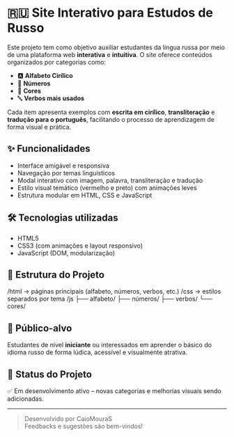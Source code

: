 # 🇷🇺 Site Interativo para Estudos de Russo

Este projeto tem como objetivo auxiliar estudantes da língua russa por meio de uma plataforma web **interativa** e **intuitiva**. O site oferece conteúdos organizados por categorias como:

- 🅰️ **Alfabeto Cirílico**  
- 🔢 **Números**  
- 🎨 **Cores**  
- 🔤 **Verbos mais usados**

Cada item apresenta exemplos com **escrita em cirílico**, **transliteração** e **tradução para o português**, facilitando o processo de aprendizagem de forma visual e prática.

## ✨ Funcionalidades

- Interface amigável e responsiva  
- Navegação por temas linguísticos  
- Modal interativo com imagem, palavra, transliteração e tradução  
- Estilo visual temático (vermelho e preto) com animações leves  
- Estrutura modular em HTML, CSS e JavaScript

## 🛠️ Tecnologias utilizadas

- HTML5  
- CSS3 (com animações e layout responsivo)  
- JavaScript (DOM, modularização)

## 📁 Estrutura do Projeto

/html → páginas principais (alfabeto, números, verbos, etc.)
/css → estilos separados por tema
/js
├── alfabeto/
├── números/
├── verbos/
└── cores/


## 👥 Público-alvo

Estudantes de nível **iniciante** ou interessados em aprender o básico do idioma russo de forma lúdica, acessível e visualmente atrativa.

## 📌 Status do Projeto

✅ Em desenvolvimento ativo – novas categorias e melhorias visuais sendo adicionadas.

---

> Desenvolvido por CaioMouraS  
> Feedbacks e sugestões são bem-vindos!



